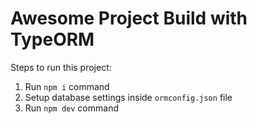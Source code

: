 # Awesome Project Build with TypeORM

Steps to run this project:

1. Run `npm i` command
2. Setup database settings inside `ormconfig.json` file
3. Run `npm dev` command
